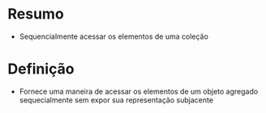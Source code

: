 # Resumo
- Sequencialmente acessar os elementos de uma coleção

# Definição
- Fornece uma maneira de acessar os elementos de um objeto agregado sequecialmente sem expor sua representação subjacente
